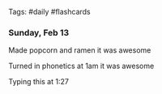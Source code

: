 Tags: #daily #flashcards 

### Sunday, Feb 13

Made popcorn and ramen it was awesome

Turned in phonetics at 1am it was awesome

Typing this at 1:27